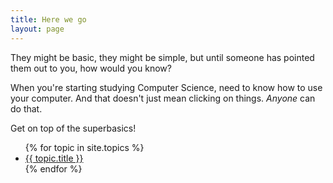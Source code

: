 ```yaml
---
title: Here we go
layout: page
---
```


They might be basic, they might be simple, but until someone
has pointed them out to you, how would you know?

When you're starting studying Computer Science, need to know
how to use your computer. And that doesn't just mean
clicking on things. _Anyone_ can do that.

Get on top of the superbasics!

<div class="nav color4">
  <ul>
      {% for topic in site.topics %}
        <li>
          <a href="{{ topic.url | prepend:site.baseurl }}">{{ topic.title }}</a>
        </li>
      {% endfor %} 
  </ul>
</div>